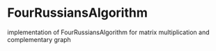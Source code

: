 # FourRussiansAlgorithm
implementation of FourRussiansAlgorithm for matrix multiplication  and complementary graph

